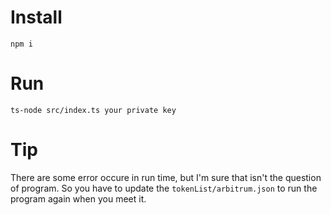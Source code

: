 # Install

`npm i`

# Run

`ts-node src/index.ts your private key`

# Tip

There are some error occure in run time, but I'm sure that isn't the question of program. So you have to update the `tokenList/arbitrum.json` to run the program again when you meet it.
